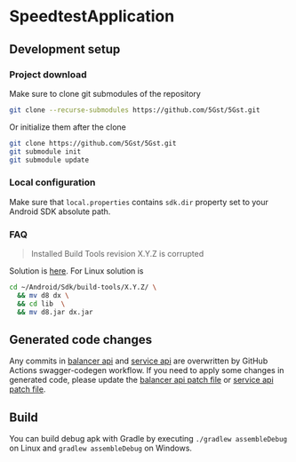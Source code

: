 # SpeedtestApplication

## Development setup

### Project download

Make sure to clone git submodules of the repository

```bash
git clone --recurse-submodules https://github.com/5Gst/5Gst.git
```

Or initialize them after the clone

```bash
git clone https://github.com/5Gst/5Gst.git
git submodule init
git submodule update
```

### Local configuration

Make sure that `local.properties` contains `sdk.dir` property set to your Android SDK absolute path.

### FAQ

> Installed Build Tools revision X.Y.Z is corrupted

Solution is [here](https://stackoverflow.com/a/68430992).
For Linux solution is

```bash
cd ~/Android/Sdk/build-tools/X.Y.Z/ \
  && mv d8 dx \
  && cd lib  \
  && mv d8.jar dx.jar
```

## Generated code changes

Any commits in [balancer api](./balancerApi) and [service api](./serviceApi) are overwritten by GitHub Actions swagger-codegen workflow.
If you need to apply some changes in generated code, please update the [balancer api patch file](./.swagger-codegen-config/balancerApi.patch) or [service api patch file](./.swagger-codegen-config/serviceApi.patch).

## Build

You can build debug apk with Gradle by executing `./gradlew assembleDebug` on Linux and `gradlew assembleDebug` on Windows.
